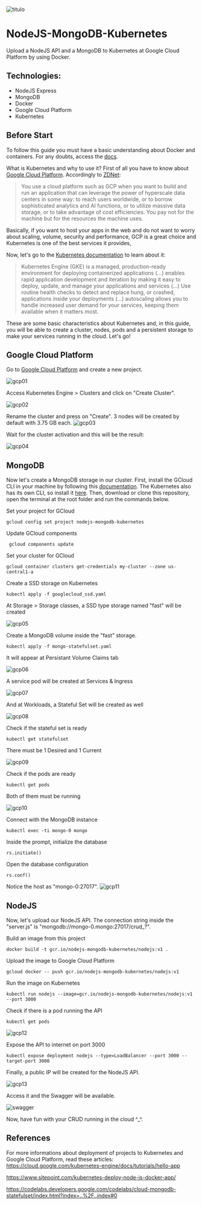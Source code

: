 ![titulo](/docs/titulo.JPG)

# NodeJS-MongoDB-Kubernetes

Upload a NodeJS API and a MongoDB to Kubernetes at Google Cloud Platform by using Docker.

## Technologies:

- NodeJS Express
- MongoDB
- Docker
- Google Cloud Platform
- Kubernetes

## Before Start

To follow this guide you must have a basic understanding about Docker and containers.
For any doubts, access the [docs](https://docs.docker.com/).

What is Kubernetes and why to use it?
First of all you have to know about [Google Cloud Platform](https://console.cloud.google.com).
Accordingly to [ZDNet](https://www.zdnet.com/article/what-google-cloud-platform-is-and-why-youd-use-it/):

> You use a cloud platform such as GCP when you want to build and run an application that can leverage the power of hyperscale data centers in some way: to reach users worldwide, or to borrow sophisticated analytics and AI functions, or to utilize massive data storage, or to take advantage of cost efficiencies. You pay not for the machine but for the resources the machine uses.

Basically, if you want to host your apps in the web and do not want to worry about scaling, volume, security and performance, GCP is a great choice and Kubernetes is one of the best services it provides,

Now, let's go to the [Kubernetes documentation](https://cloud.google.com/kubernetes-engine/?&utm_source=google&utm_medium=cpc&utm_campaign=latam-BR-all-pt-dr-skws-all-all-trial-e-dr-1007178-LUAC0008679&utm_content=text-ad-none-none-DEV_c-CRE_325592090332-ADGP_SKWS+%7C+Multi+~+Compute+%7C+Kubernetes-KWID_43700040482195549-kwd-299675360776-userloc_1031424&utm_term=KW_kubernetes-ST_Kubernetes&gclid=Cj0KCQjwkK_qBRD8ARIsAOteukAzxctsrV53P5iaRmVcNWgVXarKph5jZQNsKNoHB7xp4U7I63liiT8aAp3aEALw_wcB&gclsrc=aw.ds) to learn about it:

> Kubernetes Engine (GKE) is a managed, production-ready environment for deploying containerized applications (...) enables rapid application development and iteration by making it easy to deploy, update, and manage your applications and services (...) Use routine health checks to detect and replace hung, or crashed, applications inside your deployments (...) autoscaling allows you to handle increased user demand for your services, keeping them available when it matters most.

These are some basic characteristics about Kubernetes and, in this guide, you will be able to create a cluster, nodes, pods and a persistent storage to make your services running in the cloud. Let's go!

## Google Cloud Platform

Go to [Google Cloud Platform](https://console.cloud.google.com/projectcreate?previousPage=folder%3D&organizationId=0) and create a new project.

![gcp01](/docs/gcp01.JPG)

Access Kubernetes Engine > Clusters and click on "Create Cluster".

![gcp02](/docs/gcp02.JPG)

Rename the cluster and press on "Create". 3 nodes will be created by default with 3.75 GB each.
![gcp03](/docs/gcp03.JPG)

Wait for the cluster activation and this will be the result:

![gcp04](/docs/gcp04.JPG)

## MongoDB

Now let's create a MongoDB storage in our cluster.
First, install the GCloud CLI in your machine by following this [documentation](https://cloud.google.com/sdk/gcloud/).
The Kubernetes also has its own CLI, so install it [here](https://kubernetes.io/docs/reference/kubectl/).
Then, download or clone this repository, open the terminal at the root folder and run the commands below.

Set your project for GCloud

```batch
gcloud config set project nodejs-mongodb-kubernetes
```

Update GCloud components

```batch
 gcloud components update
```

Set your cluster for GCloud

```batch
gcloud container clusters get-credentials my-cluster --zone us-central1-a
```

Create a SSD storage on Kubernetes

```batch
kubectl apply -f googlecloud_ssd.yaml
```

At Storage > Storage classes, a SSD type storage named "fast" will be created

![gcp05](/docs/gcp05.JPG)

Create a MongoDB volume inside the "fast" storage.

```batch
kubectl apply -f mongo-statefulset.yaml
```

It will appear at Persistant Volume Claims tab

![gcp06](/docs/gcp06.JPG)

A service pod will be created at Services & Ingress

![gcp07](/docs/gcp07.JPG)

And at Workloads, a Stateful Set will be created as well

![gcp08](/docs/gcp08.JPG)

Check if the stateful set is ready

```batch
kubectl get statefulset
```

There must be 1 Desired and 1 Current

![gcp09](/docs/gcp09.JPG)

Check if the pods are ready

```batch
kubectl get pods
```

Both of them must be running

![gcp10](/docs/gcp10.JPG)

Connect with the MongoDB instance

```batch
kubectl exec -ti mongo-0 mongo
```

Inside the prompt, initialize the database

```batch
rs.initiate()
```

Open the database configuration

```batch
rs.conf()
```

Notice the host as "mongo-0:27017".
![gcp11](/docs/gcp11.JPG)

## NodeJS

Now, let's upload our NodeJS API. The connection string inside the "server.js" is "mongodb://mongo-0.mongo:27017/crud\_?".

Build an image from this project

```batch
docker build -t gcr.io/nodejs-mongodb-kubernetes/nodejs:v1 .
```

Upload the image to Google Cloud Platform

```batch
gcloud docker -- push gcr.io/nodejs-mongodb-kubernetes/nodejs:v1
```

Run the image on Kubernetes

```batch
kubectl run nodejs --image=gcr.io/nodejs-mongodb-kubernetes/nodejs:v1 --port 3000
```

Check if there is a pod running the API

```batch
kubectl get pods
```

![gcp12](/docs/gcp12.JPG)

Expose the API to internet on port 3000

```batch
kubectl expose deployment nodejs --type=LoadBalancer --port 3000 --target-port 3000
```

Finally, a public IP will be created for the NodeJS API.

![gcp13](/docs/gcp13.JPG)

Access it and the Swagger will be available.

![swagger](/docs/swagger.JPG)

Now, have fun with your CRUD running in the cloud \^\_\^.

## References

For more informations about deployment of projects to Kubernetes and Google Cloud Platform, read these articles:
https://cloud.google.com/kubernetes-engine/docs/tutorials/hello-app

https://www.sitepoint.com/kubernetes-deploy-node-js-docker-app/

https://codelabs.developers.google.com/codelabs/cloud-mongodb-statefulset/index.html?index=..%2F..index#0

